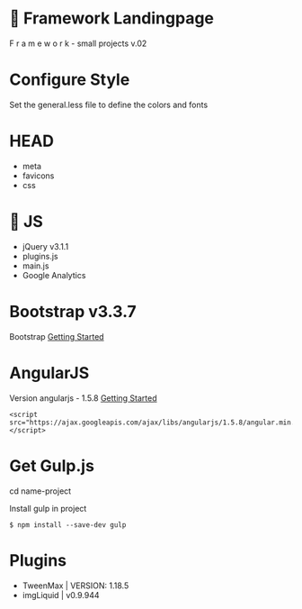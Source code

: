 # :file_folder: Framework Landingpage
F r a m e w o r k - small projects v.02

# Configure Style
Set the general.less file to define the colors and fonts

# HEAD
* meta
* favicons
* css


# :file_folder: JS
* jQuery v3.1.1
* plugins.js
* main.js
* Google Analytics

# Bootstrap v3.3.7
Bootstrap [Getting Started](http://getbootstrap.com/css/)

# AngularJS
Version angularjs - 1.5.8 [Getting Started](https://angularjs.org/)

```
<script src="https://ajax.googleapis.com/ajax/libs/angularjs/1.5.8/angular.min.js"></script>
```

# Get Gulp.js
cd name-project

Install gulp in project
```
$ npm install --save-dev gulp
```

# Plugins
* TweenMax | VERSION: 1.18.5
* imgLiquid | v0.9.944

